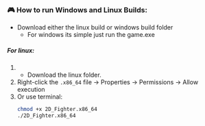 ### 🎮 How to run Windows and Linux Builds:
- Download either the linux build or windows build folder
   - For windows its simple just run the game.exe
##### For linux: 
1. - Download the linux folder.
2. Right-click the `.x86_64` file → Properties → Permissions → Allow execution
3. Or use terminal:
   ```bash
   chmod +x 2D_Fighter.x86_64
   ./2D_Fighter.x86_64
